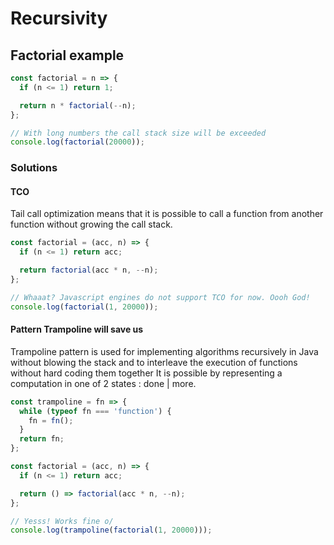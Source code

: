 # Recursivity

## Factorial example

```js
const factorial = n => {
  if (n <= 1) return 1;

  return n * factorial(--n);
};

// With long numbers the call stack size will be exceeded
console.log(factorial(20000));
```

### Solutions

#### TCO

Tail call optimization means that it is possible to call a function from another function without growing the call stack.

```js
const factorial = (acc, n) => {
  if (n <= 1) return acc;

  return factorial(acc * n, --n);
};

// Whaaat? Javascript engines do not support TCO for now. Oooh God!
console.log(factorial(1, 20000));
```

#### Pattern Trampoline will save us

Trampoline pattern is used for implementing algorithms recursively in Java without blowing the stack and to interleave the execution of functions without hard coding them together It is possible by representing a computation in one of 2 states : done | more.

```js
const trampoline = fn => {
  while (typeof fn === 'function') {
    fn = fn();
  }
  return fn;
};

const factorial = (acc, n) => {
  if (n <= 1) return acc;

  return () => factorial(acc * n, --n);
};

// Yesss! Works fine o/
console.log(trampoline(factorial(1, 20000)));
```

